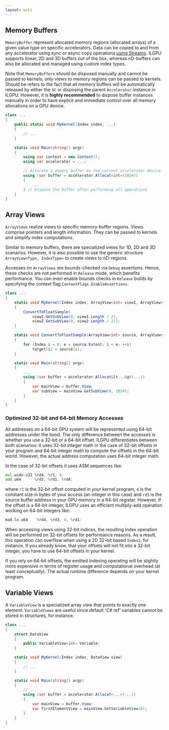 ```yaml
---
layout: wiki
---
```


## Memory Buffers

`MemoryBuffer` represent allocated memory regions (allocated arrays) of a given value type on specific accelerators.
Data can be copied to and from any accelerator using sync or async copy operations [using Streams](Streams).
ILGPU supports linear, 2D and 3D buffers out of the box, whereas nD-buffers can also be allocated and managed using custom index types.

Note that `MemoryBuffers` *should be* disposed manually and cannot be passed to kernels; only views to memory regions can be passed to kernels.
Should be refers to the fact that all memory buffers will be automatically released by either the `GC` or disposing the parent `Accelerator` instance in ILGPU. However, it is **highly recommended** to dispose buffer instances manually in order to have explicit and immediate control over all memory allocations on a GPU device.

```c#
class ...
{
    public static void MyKernel(Index index, ...)
    {
        // ...
    }

    static void Main(string[] args)
    {
        using var context = new Context();
        using var accelerator = ...;

        // Allocate a memory buffer on the current accelerator device.
        using (var buffer = accelerator.Allocat<int>(1024))
        {
            ...
        } // Dispose the buffer after performing all operations
    }
}
```

## Array Views

`ArrayViews` realize views to specific memory-buffer regions.
Views comprise pointers and length information.
They can be passed to kernels and simplify index computations.

Similar to memory buffers, there are specialized views for 1D, 2D and 3D scenarios.
However, it is also possible to use the generic structure `ArrayView<Type, IndexType>` to create views to nD-regions.

Accesses on `ArrayViews` are bounds-checked via `Debug` assertions.
Hence, these checks are not performed in `Release` mode, which benefits performance.
You can even enable bounds checks in `Release` builds by specifying the context flag `ContextFlags.EnableAssertions`.

```c#
class ...
{
    static void MyKernel(Index index, ArrayView<int> view1, ArrayView<float> view2)
    {
        ConvertToFloatSample(
            view1.GetSubView(0, view1.Length / 2),
            view2.GetSubView(0, view2.Length / 2));
    }

    static void ConvertToFloatSample(ArrayView<int> source, ArrayView<float> target)
    {
        for (Index i = 0, e = source.Extent; i < e; ++i)
            target[i] = source[i];
    }

    static void Main(string[] args)
    {
        ...
        using (var buffer = accelerator.Allocat&lt...&gt(...))
        {
            var mainView = buffer.View;
            var subView = mainView.GetSubView(0, 1024);
        }
    }
}
```

### Optimized 32-bit and 64-bit Memory Accesses
All addresses on a 64-bit GPU system will be represented using 64-bit addresses under the hood.
The only difference between the accesses is whether you use a 32-bit or a 64-bit offset.
ILGPU differentiates between both scenarios: it uses 32-bit integer math in the case of 32-bit offsets in your program and 64-bit integer math to compute the offsets in the 64-bit world. However, the actual address computation uses 64-bit integer math.

In the case of 32-bit offsets it uses ASM sequences like:
```asm
mul.wide.u32 %rd4, %r1, 4;
add.u64      %rd3, %rd1, %rd4;
```
where `r1` is the 32-bit offset computed in your kernel program, `4` is the constant size in bytes of your access (an integer in this case) and `rd1` is the source buffer address in your GPU memory in a 64-bit register. However, if the offset is a 64-bit integer, ILGPU uses an efficient multiply-add operation working on 64-bit integers like:
```asm
mad.lo.u64    %rd4, %rd3, 4, %rd1;
```

When accessing views using 32-bit indices, the resulting index operation will be performed on 32-bit offsets for performance reasons.
As a result, this operation can overflow when using a 2D 32-bit based `Index2`, for instance.
If you already know, that your offsets will not fit into a 32-bit integer, you have to use 64-bit offsets in your kernel.

If you rely on 64-bit offsets, the emitted indexing operating will be slightly more expensive in terms of register usage and computational overhead (at least conceptually). The actual runtime difference depends on your kernel program.

## Variable Views

A `VariableView` is a specialized array view that points to exactly one element.
`VariableViews` are useful since default 'C# ref' variables cannot be stored in structures, for instance.

```c#
class ...
{
    struct DataView
    {
        public VariableView<int> Variable;
    }

    static void MyKernel(Index index, DataView view)
    {
        // ...
    }

    static void Main(string[] args)
    {
        // ...
        using (var buffer = accelerator.Allocat<...>(...))
        {
            var mainView = buffer.View;
            var firstElementView = mainView.GetVariableView(0);
        }
    }
}
```
